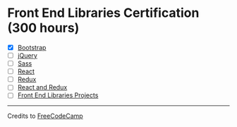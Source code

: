 # Front End Libraries Certification (300 hours)

- [x] [Bootstrap](01-bootstrap)
- [ ] [jQuery](02-jquery)
- [ ] [Sass](03-sass)
- [ ] [React](04-react)
- [ ] [Redux](05-redux)
- [ ] [React and Redux](06-react-and-redix)
- [ ] [Front End Libraries Projects](07-front-end-libraries-projects)

---

Credits to [FreeCodeCamp](https://www.freecodecamp.org/)